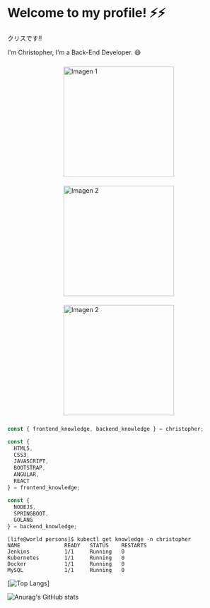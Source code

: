 
<!--
**Chris4589/Chris4589** is a ✨ _special_ ✨ repository because its `README.md` (this file) appears on your GitHub profile.

Here are some ideas to get you started:

- 🔭 I’m currently working on ...
- 🌱 I’m currently learning ...
- 👯 I’m looking to collaborate on ...
- 🤔 I’m looking for help with ...
- 💬 Ask me about ...
- 📫 How to reach me: ...
- 😄 Pronouns: ...
- ⚡ Fun fact: ...
-->
# Welcome to my profile! ⚡⚡

クリスです!!

I'm Christopher, I'm a Back-End Developer. 😄

<div style="display: flex; justify-content: center; flex-wrap: wrap;">
  <a href="https://www.credly.com/badges/190b8dd6-a5aa-44c7-b920-7cc7ce1b318d/linked_in" style="margin: 10px;">
    <img src="https://images.credly.com/images/00634f82-b07f-4bbd-a6bb-53de397fc3a6/linkedin_thumb_image.png" alt="Imagen 1" style="max-width: 100%; height: auto; width: 250px;" />
  </a>
  <a href="https://www.credly.com/badges/e8a90bc6-8c05-4562-9867-9495085c1d32/linked_in_profile" style="margin: 10px;">
    <img src="https://images.credly.com/images/b9feab85-1a43-4f6c-99a5-631b88d5461b/linkedin_thumb_image.png" alt="Imagen 2" style="max-width: 100%; height: auto; width: 250px;" />
  </a>

  <a href="https://www.credly.com/earner/earned/badge/dd320b1b-5a02-4c40-a1f0-e7790be93c26" style="margin: 10px;">
    <img src="https://images.credly.com/size/340x340/images/0e284c3f-5164-4b21-8660-0d84737941bc/image.png" alt="Imagen 2" style="max-width: 100%; height: auto; width: 250px;" />
  </a>
</div>


```typescript
const { frontend_knowledge, backend_knowledge } = christopher;
```

```js
const {
  HTML5,
  CSS3,
  JAVASCRIPT,
  BOOTSTRAP,
  ANGULAR,
  REACT
} = frontend_knowledge;
```

```js
const {
  NODEJS,
  SPRINGBOOT,
  GOLANG
} = backend_knowledge;
```

```code
[life@world persons]$ kubectl get knowledge -n christopher
NAME              READY   STATUS    RESTARTS  
Jenkins           1/1     Running   0          
Kubernetes        1/1     Running   0          
Docker            1/1     Running   0     
MySQL             1/1     Running   0        

```

[![Top Langs](https://github-readme-stats.vercel.app/api/top-langs/?username=Chris4589&theme=radical&count_private=true)]

![Anurag's GitHub stats](https://github-readme-stats.vercel.app/api?username=Chris4589&theme=radical&count_private=true)

